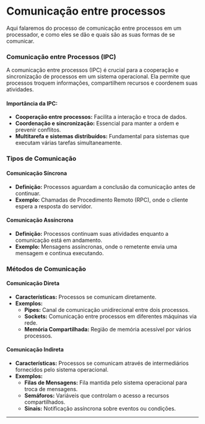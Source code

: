 # Comunicação entre processos

Aqui falaremos do processo de comunicação entre processos em um processador, e como eles se dão
e quais são as suas formas de se comunicar.

### Comunicação entre Processos (IPC)

A comunicação entre processos (IPC) é crucial para a cooperação e sincronização de processos em um sistema operacional. Ela permite que processos troquem informações, compartilhem recursos e coordenem suas atividades.

#### Importância da IPC:
- **Cooperação entre processos:** Facilita a interação e troca de dados.
- **Coordenação e sincronização:** Essencial para manter a ordem e prevenir conflitos.
- **Multitarefa e sistemas distribuídos:** Fundamental para sistemas que executam várias tarefas simultaneamente.

### Tipos de Comunicação

#### Comunicação Síncrona
- **Definição:** Processos aguardam a conclusão da comunicação antes de continuar.
- **Exemplo:** Chamadas de Procedimento Remoto (RPC), onde o cliente espera a resposta do servidor.

#### Comunicação Assíncrona
- **Definição:** Processos continuam suas atividades enquanto a comunicação está em andamento.
- **Exemplo:** Mensagens assíncronas, onde o remetente envia uma mensagem e continua executando.

### Métodos de Comunicação

#### Comunicação Direta
- **Características:** Processos se comunicam diretamente.
- **Exemplos:**
    - **Pipes:** Canal de comunicação unidirecional entre dois processos.
    - **Sockets:** Comunicação entre processos em diferentes máquinas via rede.
    - **Memória Compartilhada:** Região de memória acessível por vários processos.

#### Comunicação Indireta
- **Características:** Processos se comunicam através de intermediários fornecidos pelo sistema operacional.
- **Exemplos:**
    - **Filas de Mensagens:** Fila mantida pelo sistema operacional para troca de mensagens.
    - **Semáforos:** Variáveis que controlam o acesso a recursos compartilhados.
    - **Sinais:** Notificação assíncrona sobre eventos ou condições.

---
